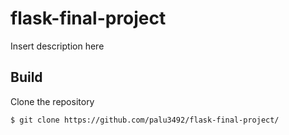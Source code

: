 # flask-final-project
Insert description here

## Build
Clone the repository

    $ git clone https://github.com/palu3492/flask-final-project/


